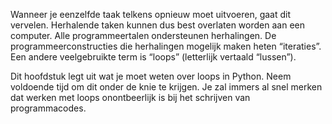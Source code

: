Wanneer je eenzelfde taak telkens opnieuw moet uitvoeren, gaat dit vervelen. Herhalende taken kunnen dus best overlaten worden aan een computer. Alle programmeertalen ondersteunen herhalingen. De programmeerconstructies die herhalingen mogelijk maken heten “iteraties”. Een andere veelgebruikte term is “loops” (letterlijk vertaald “lussen”).

Dit hoofdstuk legt uit wat je moet weten over loops in Python. Neem voldoende tijd om dit onder de knie te krijgen. Je zal immers al snel merken dat werken met loops onontbeerlijk is bij het schrijven van programmacodes.
